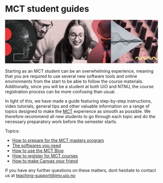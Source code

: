 # MCT student guides

![mct-banner](assets/img/mct-banner.png)

Starting as an MCT student can be an overwhelming experience, meaning that you are required to use several new software tools and online environments from the start to be able to follow the course materials. Additionally, since you will be a student at both UiO and NTNU, the course registration process can be more confusing than usual. 

In light of this, we have made a guide featuring step-by-step instructions, video tutorials, general tips and other valuable information on a range of topics designed to make the [MCT](https://www.uio.no/english/studies/programmes/mct-master/) experience as smooth as possible. We therefore recommend all new students to go through each topic and do the necessary preparatory work before the semester starts.

Topics:
* [How to prepare for the MCT masters program](https://github.com/MCT-master/Guides/wiki/How-to-prepare-for-the-MCT-masters-program)
* [The softwares you need](https://github.com/MCT-master/Guides/wiki/The-softwares-you-need)
* [How to use the MCT Blog](https://github.com/MCT-master/Guides/wiki/How-to-use-the-MCT-Blog)
* [How to register for MCT courses](https://github.com/MCT-master/Guides/wiki/How-to-register-for-MCT-courses)
* [How to make Canvas your friend](https://github.com/MCT-master/Guides/wiki/Setting-up-Canvas)

If you have any further questions on these matters, dont hesitate to contact us at
teaching-support@imv.uio.no 
